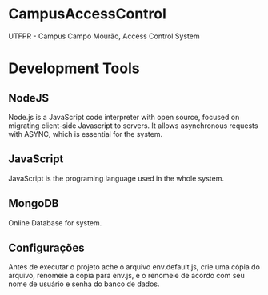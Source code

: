 # CampusAccessControl
UTFPR - Campus Campo Mourão, Access Control System 

# Development Tools 

## NodeJS  
Node.js is a JavaScript code interpreter with open source, focused on migrating client-side Javascript to servers. It allows asynchronous requests with ASYNC, which is essential for the system.

## JavaScript    
JavaScript is the programing language used in the whole system.

## MongoDB
Online Database for system.

## Configurações
Antes de executar o projeto ache o arquivo env.default.js, crie uma cópia do arquivo, renomeie a cópia para env.js, e o renomeie de acordo com seu nome de usuário e senha do banco de dados.
